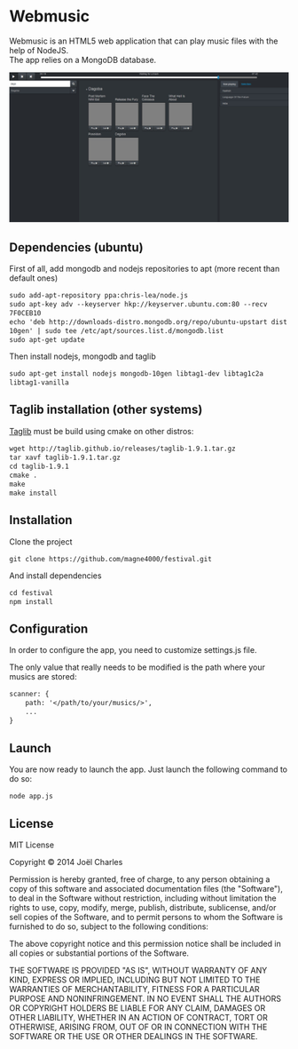 Webmusic
========
Webmusic is an HTML5 web application that can play music files with the help of NodeJS.  
The app relies on a MongoDB database.

![Webmusic screenshot](https://github.com/magne4000/magne4000.github.com/raw/master/images/festival.screen1.jpg)

Dependencies (ubuntu)
---------------------
First of all, add mongodb and nodejs repositories to apt (more recent than default ones)

    sudo add-apt-repository ppa:chris-lea/node.js
    sudo apt-key adv --keyserver hkp://keyserver.ubuntu.com:80 --recv 7F0CEB10
    echo 'deb http://downloads-distro.mongodb.org/repo/ubuntu-upstart dist 10gen' | sudo tee /etc/apt/sources.list.d/mongodb.list
    sudo apt-get update

Then install nodejs, mongodb and taglib

    sudo apt-get install nodejs mongodb-10gen libtag1-dev libtag1c2a libtag1-vanilla

Taglib installation (other systems)
-----------------------------------
[Taglib](http://taglib.github.io/) must be build using cmake on other distros:

    wget http://taglib.github.io/releases/taglib-1.9.1.tar.gz
    tar xavf taglib-1.9.1.tar.gz
    cd taglib-1.9.1
    cmake .
    make
    make install

Installation
------------
Clone the project

    git clone https://github.com/magne4000/festival.git

And install dependencies

    cd festival
    npm install

Configuration
-------------
In order to configure the app, you need to customize settings.js file.

The only value that really needs to be modified is the path where your musics are stored:

    scanner: {
        path: '</path/to/your/musics/>',
        ...
    }

Launch
------
You are now ready to launch the app. Just launch the following command to do so:

    node app.js

License
-------
MIT License

Copyright © 2014 Joël Charles

Permission is hereby granted, free of charge, to any person obtaining a copy of
this software and associated documentation files (the "Software"), to deal in
the Software without restriction, including without limitation the rights to
use, copy, modify, merge, publish, distribute, sublicense, and/or sell copies
of the Software, and to permit persons to whom the Software is furnished to do
so, subject to the following conditions:

The above copyright notice and this permission notice shall be included in all
copies or substantial portions of the Software.

THE SOFTWARE IS PROVIDED "AS IS", WITHOUT WARRANTY OF ANY KIND, EXPRESS OR
IMPLIED, INCLUDING BUT NOT LIMITED TO THE WARRANTIES OF MERCHANTABILITY,
FITNESS FOR A PARTICULAR PURPOSE AND NONINFRINGEMENT. IN NO EVENT SHALL THE
AUTHORS OR COPYRIGHT HOLDERS BE LIABLE FOR ANY CLAIM, DAMAGES OR OTHER
LIABILITY, WHETHER IN AN ACTION OF CONTRACT, TORT OR OTHERWISE, ARISING FROM,
OUT OF OR IN CONNECTION WITH THE SOFTWARE OR THE USE OR OTHER DEALINGS IN THE
SOFTWARE.
